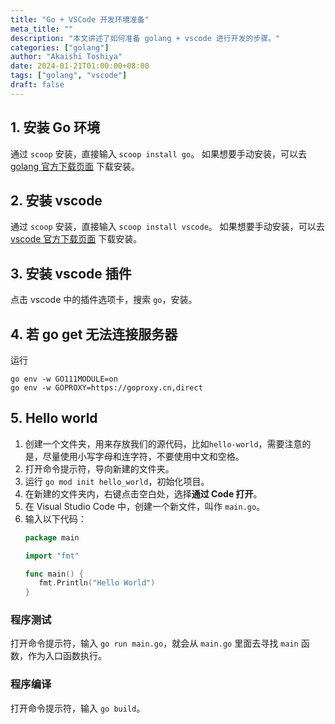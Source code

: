 ```yaml
---
title: "Go + VSCode 开发环境准备"
meta_title: ""
description: "本文讲述了如何准备 golang + vscode 进行开发的步骤。"
categories: ["golang"]
author: "Akaishi Toshiya"
date: 2024-01-21T01:00:00+08:00
tags: ["golang", "vscode"]
draft: false
---
```


## 1. 安装 Go 环境

通过 `scoop` 安装，直接输入 `scoop install go`。
如果想要手动安装，可以去 [golang 官方下载页面](https://go.dev/dl/) 下载安装。

## 2. 安装 vscode

通过 `scoop` 安装，直接输入 `scoop install vscode`。
如果想要手动安装，可以去 [vscode 官方下载页面](https://code.visualstudio.com) 下载安装。

## 3. 安装 vscode 插件

点击 vscode 中的插件选项卡，搜索 `go`，安装。

## 4. 若 go get 无法连接服务器

运行

```shell
go env -w GO111MODULE=on
go env -w GOPROXY=https://goproxy.cn,direct
```

## 5. Hello world

1. 创建一个文件夹，用来存放我们的源代码，比如`hello-world`，需要注意的是，尽量使用小写字母和连字符，不要使用中文和空格。
2. 打开命令提示符，导向新建的文件夹。
3. 运行 `go mod init hello_world`，初始化项目。
4. 在新建的文件夹内，右键点击空白处，选择**通过 Code 打开**。
5. 在 Visual Studio Code 中，创建一个新文件，叫作 `main.go`。
6. 输入以下代码：
   ```go
   package main

   import "fmt"

   func main() {
      fmt.Println("Hello World")
   }
   ```

### 程序测试

打开命令提示符，输入 `go run main.go`，就会从 `main.go` 里面去寻找 `main` 函数，作为入口函数执行。

### 程序编译

打开命令提示符，输入 `go build`。
